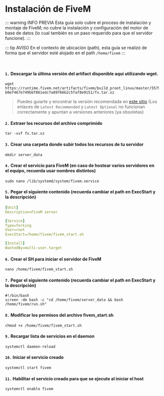 # Instalación de FiveM

::: warning INFO PREVIA
Esta guía solo cubre el proceso de instalación y montaje de FiveM; no cubre la instalación y configuración del motor de base de datos (lo cual también es un paso requerido para que el servidor funcione).
:::

::: tip AVISO
En el contexto de ubicación (path), esta guía se realizó de forma que el servidor esté alojado en el path `/home/fivem`
:::

<br>

#### `1.` Descargar la última versión del artifact disponible aqui utilizando wget.
```shell
wget https://runtime.fivem.net/artifacts/fivem/build_proot_linux/master/5579-b0ef467e749bbf861edcfa89766b2c5faf8e9151/fx.tar.xz
```

> Puedes guiarte y encontrar la versión recomendada en [este sitio](https://artifacts.jgscripts.com)
> (Los enlaces de `Latest Recommended` y `Latest Optional` no funcionan correctamente y apuntan a versiones anteriores (ya obsoletas)

#### `2.` Extraer los recursos del archivo comprimido
```shell
tar -xvf fx.tar.xz
```

#### `3.` Crear una carpeta donde subir todos los recursos de tu servidor
```shell
mkdir server_data
```

#### `4.` Crear el servicio para FiveM (en caso de hostear varios servidores en el equipo, recuerda usar nombres distintos)
```shell
sudo nano /lib/systemd/system/fivem.service
```

#### `5.` Pegar el siguiente contenido (recuerda cambiar el path en ExecStart y la descripción)
```yaml
[Unit]
Description=FiveM server

[Service]
Type=forking
User=root
ExecStart=/home/fivem/fivem_start.sh

[Install]
WantedBy=multi-user.target
```
#### `6.` Crear el SH para iniciar el servidor de FiveM
```shell
nano /home/fivem/fivem_start.sh
```

#### `7.` Pegar el siguiente contenido (recuerda cambiar el path en ExecStart y la descripción)
```shell
#!/bin/bash
screen -dm bash -c "cd /home/fivem/server_data && bash /home/fivem/run.sh"
```

#### `8.` Modificar los permisos del archivo fivem_start.sh
```shell
chmod +x /home/fivem/fivem_start.sh
```

#### `9.` Recargar lista de servicios en el daemon
```shell
systemctl daemon-reload
```

#### `10.` Iniciar el servicio creado
```shell
systemctl start fivem
```

#### `11.` Habilitar el servicio creado para que se ejecute al iniciar el host
```shell
systemctl enable fivem
```